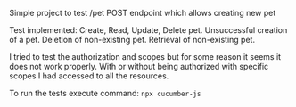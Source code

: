 Simple project to test /pet POST endpoint which allows creating new pet

Test implemented:
Create, Read, Update, Delete pet.
Unsuccessful creation of a pet.
Deletion of non-existing pet.
Retrieval of non-existing pet.

I tried to test the authorization and scopes but for some reason it seems it does not work properly.
With or without being authorized with specific scopes I had accessed to all the resources.

To run the tests execute command:
`npx cucumber-js`



